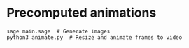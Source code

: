 # Precomputed animations

```
sage main.sage  # Generate images
python3 animate.py  # Resize and animate frames to video
```
